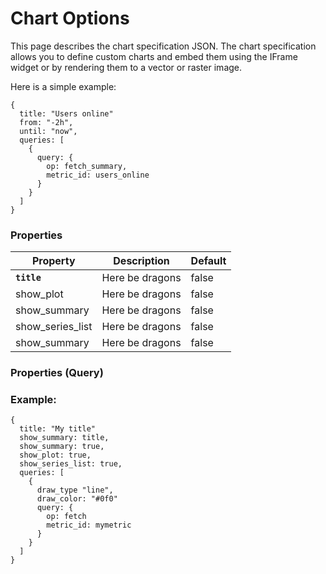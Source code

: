 Chart Options
=============

This page describes the chart specification JSON. The chart specification allows
you to define custom charts and embed them using the IFrame widget or by rendering
them to a vector or raster image.

Here is a simple example:

    {
      title: "Users online"
      from: "-2h",
      until: "now",
      queries: [
        {
          query: {
            op: fetch_summary,
            metric_id: users_online
          }
        }
      ]
    }


### Properties

<table>
  <thead>
    <tr>
      <th>Property</th>
      <th>Description</th>
      <th>Default</th>
    </tr>
  </thead>
  <tbody>
    <tr>
      <td><code><strong>title</strong></code></td>
      <td>Here be dragons</td>
      <td>false</td>
    </tr>
    <tr>
      <td>show_plot</td>
      <td>Here be dragons</td>
      <td>false</td>
    </tr>
    <tr>
      <td>show_summary</td>
      <td>Here be dragons</td>
      <td>false</td>
    </tr>
    <tr>
      <td>show_series_list</td>
      <td>Here be dragons</td>
      <td>false</td>
    </tr>
    <tr>
      <td>show_summary</td>
      <td>Here be dragons</td>
      <td>false</td>
    </tr>
  </tbody>
</table>

### Properties (Query)



### Example:

    {
      title: "My title"
      show_summary: title,
      show_summary: true,
      show_plot: true,
      show_series_list: true,
      queries: [
        {
          draw_type "line",
          draw_color: "#0f0"
          query: {
            op: fetch
            metric_id: mymetric
          }
        }
      ]
    }
